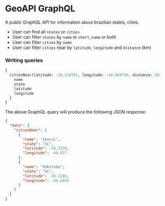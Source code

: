 # GeoAPI GraphQL

A public GraphQL API for information about brazilian states, cities.

- User can find all `states` or `cities`
- User can filter `states` by `name` or `short_name` or both
- User can filter `cities` by `name`
- User can filter `cities` near by `latitude`, `longitude` and `distance` (km)

### Writing queries

```graphql
{
  citiesNear(latitude: -28.234791, longitude: -48.664730, distance: 20) {
    name
    state
    latitude
    longitude
  }
}
```

The above GraphQL query will produce the following JSON response:

```json
{
  "data": {
    "citiesNear": [
      {
        "name": "Imaruí",
        "state": "SC",
        "latitude": -28.3339,
        "longitude": -48.817
      },
      {
        "name": "Imbituba",
        "state": "SC",
        "latitude": -28.2284,
        "longitude": -48.6659
      }
    ]
  }
}
```
